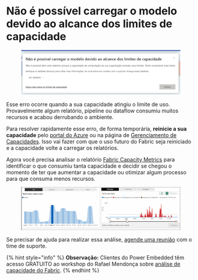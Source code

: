 # Não é possível carregar o modelo devido ao alcance dos limites de capacidade

<figure><img src="../../.gitbook/assets/image (5).png" alt=""><figcaption></figcaption></figure>

Esse erro ocorre quando a sua capacidade atingiu o limite de uso. Provavelmente algum relatório, pipeline ou dataflow consumiu muitos recursos e acabou derrubando o ambiente.

Para resolver rapidamente esse erro, de forma temporária, **reinicie a sua capacidade** pelo [portal do Azure](https://portal.azure.com/#browse/Microsoft.Fabric%2Fcapacities) ou na página de [Gerenciamento de Capacidades](https://admin.powerembedded.com.br/Capacities). Isso vai fazer com que o uso futuro do Fabric seja reiniciado e a capacidade volte a carregar os relatórios.

Agora você precisa analisar o relatório [Fabric Capacity Metrics](https://appsource.microsoft.com/en-us/product/power-bi/pbi\_pcmm.microsoftpremiumfabricpreviewreport) para identificar o que consumiu tanta capacidade e decidir se chegou o momento de ter que aumentar a capacidade ou otimizar algum processo para que consuma menos recursos.

<figure><img src="../../.gitbook/assets/image (1) (1) (1).png" alt=""><figcaption></figcaption></figure>

Se precisar de ajuda para realizar essa análise, [agende uma reunião](https://powerembedded.com.br/reuniao-suporte) com o time de suporte.

{% hint style="info" %}
**Observação:** Clientes do Power Embedded têm acesso GRATUITO ao workshop do Rafael Mendonça sobre [análise de capacidade do Fabric](https://cursos.powertuning.com.br/course/microsoft-fabric-analise-de-capacidade).
{% endhint %}
